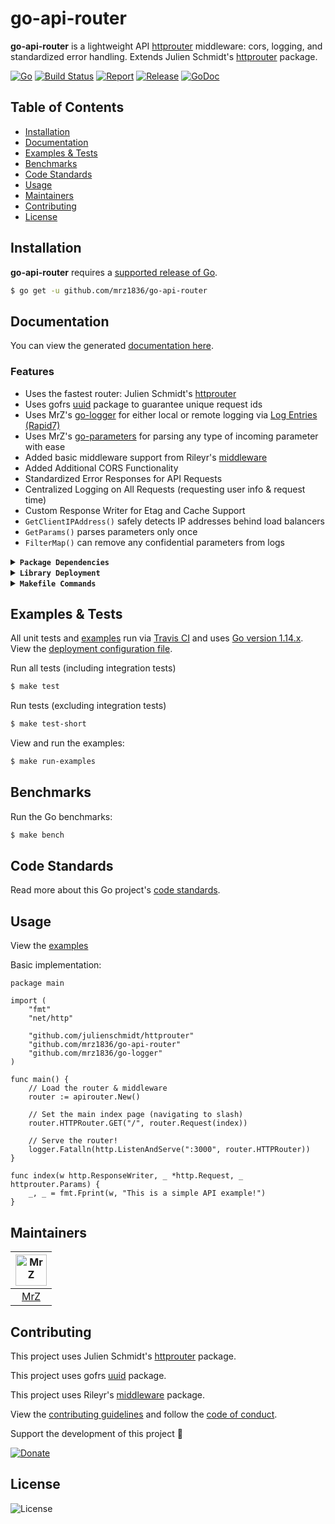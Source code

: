 # go-api-router
**go-api-router** is a lightweight API [httprouter](https://github.com/julienschmidt/httprouter) middleware: cors, logging, and standardized error handling. Extends Julien Schmidt's [httprouter](https://github.com/julienschmidt/httprouter) package.

[![Go](https://img.shields.io/github/go-mod/go-version/mrz1836/go-api-router)](https://golang.org/)
[![Build Status](https://travis-ci.com/mrz1836/go-api-router.svg?branch=master)](https://travis-ci.com/mrz1836/go-api-router)
[![Report](https://goreportcard.com/badge/github.com/mrz1836/go-api-router?style=flat)](https://goreportcard.com/report/github.com/mrz1836/go-api-router)
[![Release](https://img.shields.io/github/release-pre/mrz1836/go-api-router.svg?style=flat)](https://github.com/mrz1836/go-api-router/releases)
[![GoDoc](https://godoc.org/github.com/mrz1836/go-api-router?status.svg&style=flat)](https://pkg.go.dev/github.com/mrz1836/go-api-router)

## Table of Contents
- [Installation](#installation)
- [Documentation](#documentation)
- [Examples & Tests](#examples--tests)
- [Benchmarks](#benchmarks)
- [Code Standards](#code-standards)
- [Usage](#usage)
- [Maintainers](#maintainers)
- [Contributing](#contributing)
- [License](#license)

## Installation

**go-api-router** requires a [supported release of Go](https://golang.org/doc/devel/release.html#policy).
```bash
$ go get -u github.com/mrz1836/go-api-router
```

## Documentation
You can view the generated [documentation here](https://pkg.go.dev/github.com/mrz1836/go-api-router).

### Features
- Uses the fastest router: Julien Schmidt's [httprouter](https://github.com/julienschmidt/httprouter)
- Uses gofrs [uuid](https://github.com/gofrs/uuid) package to guarantee unique request ids
- Uses MrZ's [go-logger](https://github.com/mrz1836/go-logger) for either local or remote logging via [Log Entries (Rapid7)](https://www.rapid7.com/products/insightops/)
- Uses MrZ's [go-parameters](https://github.com/mrz1836/go-parameters) for parsing any type of incoming parameter with ease
- Added basic middleware support from Rileyr's [middleware](https://github.com/rileyr/middleware)
- Added Additional CORS Functionality
- Standardized Error Responses for API Requests
- Centralized Logging on All Requests (requesting user info & request time)
- Custom Response Writer for Etag and Cache Support
- `GetClientIPAddress()` safely detects IP addresses behind load balancers
- `GetParams()` parses parameters only once
- `FilterMap()` can remove any confidential parameters from logs

<details>
<summary><strong><code>Package Dependencies</code></strong></summary>

- Julien Schmidt's [httprouter](https://github.com/julienschmidt/httprouter) package.
- Rileyr's [middleware](https://github.com/rileyr/middleware) package.
- gofrs [uuid](https://github.com/gofrs/uuid) package.
- MrZ's [go-logger](https://github.com/mrz1836/go-logger) and [go-parameters](https://github.com/mrz1836/go-parameters) package.
</details>

<details>
<summary><strong><code>Library Deployment</code></strong></summary>

[goreleaser](https://github.com/goreleaser/goreleaser) for easy binary or library deployment to Github and can be installed via: `brew install goreleaser`.

The [.goreleaser.yml](.goreleaser.yml) file is used to configure [goreleaser](https://github.com/goreleaser/goreleaser).

Use `make release-snap` to create a snapshot version of the release, and finally `make release` to ship to production.
</details>

<details>
<summary><strong><code>Makefile Commands</code></strong></summary>

View all `makefile` commands
```bash
$ make help
```

List of all current commands:
```text
all                            Runs test, install, clean, docs
bench                          Run all benchmarks in the Go application
clean                          Remove previous builds and any test cache data
clean-mods                     Remove all the Go mod cache
coverage                       Shows the test coverage
godocs                         Sync the latest tag with GoDocs
help                           Show all make commands available
lint                           Run the Go lint application
release                        Full production release (creates release in Github)
release-test                   Full production test release (everything except deploy)
release-snap                   Test the full release (build binaries)
tag                            Generate a new tag and push (IE: make tag version=0.0.0)
tag-remove                     Remove a tag if found (IE: make tag-remove version=0.0.0)
tag-update                     Update an existing tag to current commit (IE: make tag-update version=0.0.0)
test                           Runs vet, lint and ALL tests
test-short                     Runs vet, lint and tests (excludes integration tests)
update                         Update all project dependencies
update-releaser                Update the goreleaser application
vet                            Run the Go vet application
```
</details>

## Examples & Tests
All unit tests and [examples](examples/examples.go) run via [Travis CI](https://travis-ci.com/mrz1836/go-api-router) and uses [Go version 1.14.x](https://golang.org/doc/go1.14). View the [deployment configuration file](.travis.yml).

Run all tests (including integration tests)
```bash
$ make test
```

Run tests (excluding integration tests)
```bash
$ make test-short
```

View and run the examples:
```bash
$ make run-examples
```

## Benchmarks
Run the Go benchmarks:
```bash
$ make bench
```

## Code Standards
Read more about this Go project's [code standards](CODE_STANDARDS.md).

## Usage
View the [examples](examples/examples.go)

Basic implementation:
```golang
package main

import (
	"fmt"
	"net/http"

	"github.com/julienschmidt/httprouter"
	"github.com/mrz1836/go-api-router"
	"github.com/mrz1836/go-logger"
)

func main() {
	// Load the router & middleware
	router := apirouter.New()

	// Set the main index page (navigating to slash)
	router.HTTPRouter.GET("/", router.Request(index))

	// Serve the router!
	logger.Fatalln(http.ListenAndServe(":3000", router.HTTPRouter))
}

func index(w http.ResponseWriter, _ *http.Request, _ httprouter.Params) {
	_, _ = fmt.Fprint(w, "This is a simple API example!")
}
```

## Maintainers

| [<img src="https://github.com/mrz1836.png" height="50" alt="MrZ" />](https://github.com/mrz1836) |
|:---:|
| [MrZ](https://github.com/mrz1836) |


## Contributing

This project uses Julien Schmidt's [httprouter](https://github.com/julienschmidt/httprouter) package.

This project uses gofrs [uuid](https://github.com/gofrs/uuid) package.

This project uses Rileyr's [middleware](https://github.com/rileyr/middleware) package.

View the [contributing guidelines](CONTRIBUTING.md) and follow the [code of conduct](CODE_OF_CONDUCT.md).

Support the development of this project 🙏

[![Donate](https://img.shields.io/badge/donate-bitcoin-brightgreen.svg)](https://mrz1818.com/?tab=tips&af=go-api-router)

## License

![License](https://img.shields.io/github/license/mrz1836/go-api-router.svg?style=flat)
